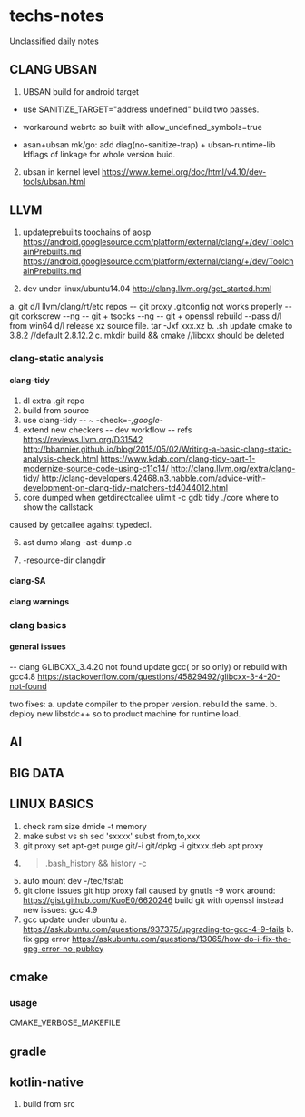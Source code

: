 # techs-notes
Unclassified daily notes
## CLANG UBSAN
1. UBSAN build for android target
- use SANITIZE_TARGET="address undefined"  build two passes.
- workaround webrtc so built with allow_undefined_symbols=true

- asan+ubsan
mk/go:
add diag(no-sanitize-trap) + ubsan-runtime-lib ldflags of linkage for whole version buid.

2. ubsan in kernel level
https://www.kernel.org/doc/html/v4.10/dev-tools/ubsan.html

## LLVM
1. updateprebuilts toochains of aosp
https://android.googlesource.com/platform/external/clang/+/dev/ToolchainPrebuilts.md
https://android.googlesource.com/platform/external/clang/+/dev/ToolchainPrebuilts.md

2. dev under linux/ubuntu14.04
http://clang.llvm.org/get_started.html

a. git d/l llvm/clang/rt/etc repos
-- git proxy .gitconfig not works properly
-- git corkscrew   --ng
-- git + tsocks    --ng
-- git + openssl rebuild  --pass
d/l from win64
d/l release xz source file.
tar -Jxf xxx.xz
b. .sh update cmake to 3.8.2 //default 2.8.12.2
c. mkdir build && cmake //libcxx should be deleted 
### clang-static analysis
#### clang-tidy
1. dl extra .git repo
2. build from source
3. use clang-tidy
-- ~ -check=-*,google-*
4. extend new checkers
-- dev workflow
-- refs
https://reviews.llvm.org/D31542
http://bbannier.github.io/blog/2015/05/02/Writing-a-basic-clang-static-analysis-check.html
https://www.kdab.com/clang-tidy-part-1-modernize-source-code-using-c11c14/
http://clang.llvm.org/extra/clang-tidy/
http://clang-developers.42468.n3.nabble.com/advice-with-development-on-clang-tidy-matchers-td4044012.html
5. core dumped when getdirectcallee
ulimit -c 
gdb tidy ./core
where to show the callstack

caused by getcallee against typedecl.

6.  ast dump
xlang -ast-dump .c

7. -resource-dir clangdir

#### clang-SA
#### clang warnings

### clang basics
#### general issues
-- clang GLIBCXX_3.4.20 not found
update gcc( or so only) or rebuild with gcc4.8
https://stackoverflow.com/questions/45829492/glibcxx-3-4-20-not-found

two fixes:
a. update compiler to the proper version.
rebuild the same.
b. deploy new libstdc++ so to
product machine for runtime load.

## AI

## BIG DATA

## LINUX BASICS
1. check ram size
dmide -t memory
2. make subst vs sh sed 'sxxxx' 
subst from,to,xxx
3. git proxy set
apt-get purge git/-i git/dpkg -i gitxxx.deb
apt proxy 
4. >.bash_history && history -c
5. auto mount dev -/tec/fstab
6. git clone issues
git http proxy fail caused by gnutls -9
work around:
https://gist.github.com/KuoE0/6620246
build git with openssl instead
  new issues: gcc 4.9 
7. gcc update under ubuntu 
a. 
https://askubuntu.com/questions/937375/upgrading-to-gcc-4-9-fails
b. fix gpg error
https://askubuntu.com/questions/13065/how-do-i-fix-the-gpg-error-no-pubkey

## cmake
### usage
CMAKE_VERBOSE_MAKEFILE 


## gradle

## kotlin-native
1. build from src




